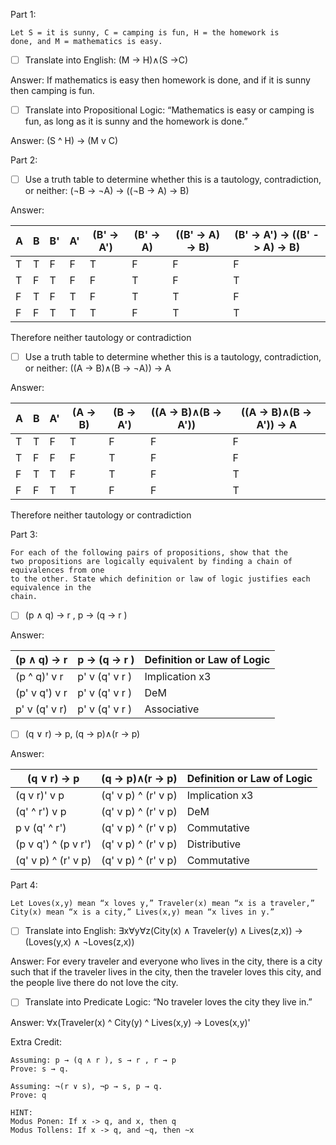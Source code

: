 Part 1:
```
Let S = it is sunny, C = camping is fun, H = the homework is
done, and M = mathematics is easy.
```
- [ ] Translate into English: (M → H)∧(S →C)

Answer: If mathematics is easy then homework is done, and if it is sunny then camping is fun.
- [ ] Translate into Propositional Logic: “Mathematics is easy or camping is fun, as long as it is sunny and the homework is done.”

Answer: (S ^ H) -> (M v C)
 
Part 2:
- [ ] Use a truth table to determine whether this is a tautology, contradiction, or neither:  (¬B → ¬A) → ((¬B → A) → B)

Answer:

| A | B | B' |  A' | (B' -> A') | (B' -> A) | ((B' -> A) -> B) | (B' -> A') -> ((B' -> A) -> B)
|---|---|----|-----|------------|-----------|------------------|-------------------------------
| T | T | F  |  F  |     T      |     F     |         F        |               F               
| T | F | T  |  F  |     F      |     T     |         F        |               T               
| F | T | F  |  T  |     F      |     T     |         T        |               F               
| F | F | T  |  T  |     T      |     F     |         T        |               T               

Therefore neither tautology or contradiction
 
- [ ] Use a truth table to determine whether this is a tautology, contradiction, or neither:  ((A → B)∧(B → ¬A)) → A

Answer:

| A | B | A' | (A → B) | (B → A') | ((A → B)∧(B → A')) | ((A → B)∧(B → A')) → A
|---|---|----|---------|----------|--------------------|------------------------
| T | T | F  |    T    |    F     |         F          |            F           
| T | F | F  |    F    |    T     |         F          |            F           
| F | T | T  |    F    |    T     |         F          |            T           
| F | F | T  |    T    |    F     |         F          |            T           

Therefore neither tautology or contradiction

Part 3:
```
For each of the following pairs of propositions, show that the
two propositions are logically equivalent by finding a chain of equivalences from one
to the other. State which definition or law of logic justifies each equivalence in the
chain.
```
- [ ] (p ∧ q) → r , p → (q → r )

Answer:

| (p ∧ q) → r | p → (q → r ) | Definition or Law of Logic
--------------|--------------|---------------------------
| (p ^ q)' v r | p' v (q' v r ) | Implication x3 
| (p' v q') v r| p' v (q' v r ) | DeM 
| p' v (q' v r)| p' v (q' v r ) | Associative 

- [ ] (q ∨ r) → p, (q → p)∧(r → p)

Answer:

| (q ∨ r) → p | (q → p)∧(r → p) | Definition or Law of Logic
|-------------|-----------------|---------------------------
| (q v r)' v p | (q' v p) ^ (r' v p) | Implication x3 
| (q' ^ r') v p | (q' v p) ^ (r' v p) | DeM 
| p v (q' ^ r') | (q' v p) ^ (r' v p) | Commutative 
| (p v q') ^ (p v r') | (q' v p) ^ (r' v p) | Distributive 
| (q' v p) ^ (r' v p) | (q' v p) ^ (r' v p) | Commutative 

Part 4:
```
Let Loves(x,y) mean “x loves y,” Traveler(x) mean “x is a traveler,”
City(x) mean “x is a city,” Lives(x,y) mean “x lives in y.”
```
- [ ] Translate into English: ∃x∀y∀z(City(x) ∧ Traveler(y) ∧ Lives(z,x)) → (Loves(y,x) ∧ ¬Loves(z,x))

Answer: For every traveler and everyone who lives in the city, there is a city such that if the traveler lives in the city, then the traveler loves this city, and the people live there do not love the city.

- [ ] Translate into Predicate Logic: “No traveler loves the city they live in.”

Answer: ∀x(Traveler(x) ^ City(y) ^ Lives(x,y) -> Loves(x,y)'

Extra Credit:
```
Assuming: p → (q ∧ r ), s → r , r → p
Prove: s → q.
```
```
Assuming: ¬(r ∨ s), ¬p → s, p → q. 
Prove: q
```
```
HINT:
Modus Ponen: If x -> q, and x, then q
Modus Tollens: If x -> q, and ~q, then ~x
```
